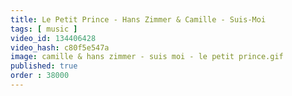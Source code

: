 ```yaml
---
title: Le Petit Prince - Hans Zimmer & Camille - Suis-Moi
tags: [ music ]
video_id: 134406428
video_hash: c80f5e547a
image: camille & hans zimmer - suis moi - le petit prince.gif
published: true
order : 38000
---
```


